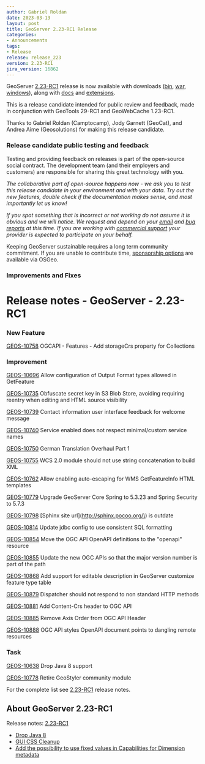 ```yaml
---
author: Gabriel Roldan
date: 2023-03-13
layout: post
title: GeoServer 2.23-RC1 Release
categories:
- Announcements
tags:
- Release
release: release_223
version: 2.23-RC1
jira_version: 16862
---
```


GeoServer [2.23-RC1](/release/2.23-RC1/) release is now available with downloads ([bin](https://sourceforge.net/projects/geoserver/files/GeoServer/2.23-RC1/geoserver-2.23-RC1-bin.zip/download), [war](https://sourceforge.net/projects/geoserver/files/GeoServer/2.23-RC1/geoserver-2.23-RC1-war.zip/download), [windows](https://sourceforge.net/projects/geoserver/files/GeoServer/2.23-RC1/GeoServer-2.23-RC1-winsetup.exe/download)), along with [docs](https://sourceforge.net/projects/geoserver/files/GeoServer/2.23-RC1/geoserver-2.23-RC1-htmldoc.zip/download) and [extensions](https://sourceforge.net/projects/geoserver/files/GeoServer/2.23-RC1/extensions/).

This is a release candidate intended for public review and feedback, made in conjunction with GeoTools 29-RC1 and GeoWebCache 1.23-RC1.

Thanks to Gabriel Roldan (Camptocamp), Jody Garnett (GeoCat), and Andrea Aime (Geosolutions) for making this release candidate.

### Release candidate public testing and feedback

Testing and providing feedback on releases is part of the open-source social contract. The development team (and their employers and customers) are responsible for sharing this great technology with you.

*The collaborative part of open-source happens now - we ask you to test this release candidate in your environment and with your data. Try out the new features, double check if the documentation makes sense, and most importantly let us know!*

*If you spot something that is incorrect or not working do not assume it is obvious and we will notice. We request and depend on your [email](https://geoserver.org/comm/) and [bug reports](https://geoserver.org/issues/) at this time. If you are working with [commercial support](https://geoserver.org/support/) your provider is expected to participate on your behalf.*

Keeping GeoServer sustainable requires a long term community commitment. If you are unable to contribute time, [sponsorship options](https://github.com/geoserver/geoserver/wiki/Sponsor) are available via OSGeo.


### Improvements and Fixes

# Release notes - GeoServer - 2.23-RC1

### New Feature

[GEOS-10758](https://osgeo-org.atlassian.net/browse/GEOS-10758) OGCAPI - Features - Add storageCrs property for Collections

### Improvement

[GEOS-10696](https://osgeo-org.atlassian.net/browse/GEOS-10696) Allow configuration of Output Format types allowed in GetFeature

[GEOS-10735](https://osgeo-org.atlassian.net/browse/GEOS-10735) Obfuscate secret key in S3 Blob Store, avoiding requiring reentry when editing and HTML source visibility

[GEOS-10739](https://osgeo-org.atlassian.net/browse/GEOS-10739) Contact information user interface feedback for welcome message

[GEOS-10740](https://osgeo-org.atlassian.net/browse/GEOS-10740) Service enabled does not respect minimal/custom service names

[GEOS-10750](https://osgeo-org.atlassian.net/browse/GEOS-10750) German Translation Overhaul Part 1

[GEOS-10755](https://osgeo-org.atlassian.net/browse/GEOS-10755) WCS 2.0 module should not use string concatenation to build XML

[GEOS-10762](https://osgeo-org.atlassian.net/browse/GEOS-10762) Allow enabling auto-escaping for WMS GetFeatureInfo HTML templates

[GEOS-10779](https://osgeo-org.atlassian.net/browse/GEOS-10779) Upgrade GeoServer Core Spring to 5.3.23 and Spring Security to 5.7.3

[GEOS-10798](https://osgeo-org.atlassian.net/browse/GEOS-10798) \[Sphinx site url\]\(http://sphinx.pocoo.org/\) is outdate

[GEOS-10814](https://osgeo-org.atlassian.net/browse/GEOS-10814) Update jdbc config to use consistent SQL formatting

[GEOS-10854](https://osgeo-org.atlassian.net/browse/GEOS-10854) Move the OGC API OpenAPI definitions to the "openapi" resource

[GEOS-10855](https://osgeo-org.atlassian.net/browse/GEOS-10855) Update the new OGC APIs so that the major version number is part of the path

[GEOS-10868](https://osgeo-org.atlassian.net/browse/GEOS-10868) Add support for editable description in GeoServer customize feature type table

[GEOS-10879](https://osgeo-org.atlassian.net/browse/GEOS-10879) Dispatcher should not respond to non standard HTTP methods

[GEOS-10881](https://osgeo-org.atlassian.net/browse/GEOS-10881) Add Content-Crs header to OGC API

[GEOS-10885](https://osgeo-org.atlassian.net/browse/GEOS-10885) Remove Axis Order from OGC API Header

[GEOS-10888](https://osgeo-org.atlassian.net/browse/GEOS-10888) OGC API styles OpenAPI document points to dangling remote resources 

### Task

[GEOS-10638](https://osgeo-org.atlassian.net/browse/GEOS-10638) Drop Java 8 support

[GEOS-10778](https://osgeo-org.atlassian.net/browse/GEOS-10778) Retire GeoStyler community module


For the complete list see [2.23-RC1](https://github.com/geoserver/geoserver/releases/tag/2.23-RC1) release notes.

## About GeoServer 2.23-RC1

Release notes:
[2.23-RC1](https://github.com/geoserver/geoserver/releases/tag/2.23-RC1)

* [Drop Java 8](https://github.com/geoserver/geoserver/wiki/GSIP-215)
* [GUI CSS Cleanup](https://github.com/geoserver/geoserver/wiki/GSIP-213)
* [Add the possibility to use fixed values in Capabilities for Dimension metadata](https://github.com/geoserver/geoserver/wiki/GSIP-208)
